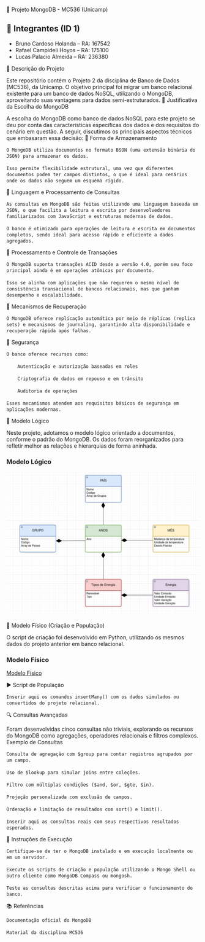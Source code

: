 📁 Projeto MongoDB - MC536 (Unicamp)

## 👥 Integrantes (ID 1)

- Bruno Cardoso Holanda  – RA: 167542
- Rafael Campideli Hoyos – RA: 175100  
- Lucas Palacio Almeida  – RA: 236380


📌 Descrição do Projeto

Este repositório contém o Projeto 2 da disciplina de Banco de Dados (MC536), da Unicamp. O objetivo principal foi migrar um banco relacional existente para um banco de dados NoSQL, utilizando o MongoDB, aproveitando suas vantagens para dados semi-estruturados.
🧠 Justificativa da Escolha do MongoDB

A escolha do MongoDB como banco de dados NoSQL para este projeto se deu por conta das características específicas dos dados e dos requisitos do cenário em questão. A seguir, discutimos os principais aspectos técnicos que embasaram essa decisão:
🔹 Forma de Armazenamento

    O MongoDB utiliza documentos no formato BSON (uma extensão binária do JSON) para armazenar os dados.

    Isso permite flexibilidade estrutural, uma vez que diferentes documentos podem ter campos distintos, o que é ideal para cenários onde os dados não seguem um esquema rígido.

🔹 Linguagem e Processamento de Consultas

    As consultas em MongoDB são feitas utilizando uma linguagem baseada em JSON, o que facilita a leitura e escrita por desenvolvedores familiarizados com JavaScript e estruturas modernas de dados.

    O banco é otimizado para operações de leitura e escrita em documentos completos, sendo ideal para acesso rápido e eficiente a dados agregados.

🔹 Processamento e Controle de Transações

    O MongoDB suporta transações ACID desde a versão 4.0, porém seu foco principal ainda é em operações atômicas por documento.

    Isso se alinha com aplicações que não requerem o mesmo nível de consistência transacional de bancos relacionais, mas que ganham desempenho e escalabilidade.

🔹 Mecanismos de Recuperação

    O MongoDB oferece replicação automática por meio de réplicas (replica sets) e mecanismos de journaling, garantindo alta disponibilidade e recuperação rápida após falhas.

🔹 Segurança

    O banco oferece recursos como:

        Autenticação e autorização baseadas em roles

        Criptografia de dados em repouso e em trânsito

        Auditoria de operações

    Esses mecanismos atendem aos requisitos básicos de segurança em aplicações modernas.

📄 Modelo Lógico

Neste projeto, adotamos o modelo lógico orientado a documentos, conforme o padrão do MongoDB. Os dados foram reorganizados para refletir melhor as relações e hierarquias de forma aninhada.

### Modelo Lógico

![Modelo Lógico](Modelos/Modelo_Logico/Modelo_Logico.png)

🧱 Modelo Físico (Criação e População)

O script de criação  foi desenvolvido em Python, utilizando os mesmos dados do projeto anterior em banco relacional.

### Modelo Físico

[Modelo Físico](https://github.com/Palacio-dev/Energia-renovavel-e-mudanca-climatica/tree/main/Modelos/Modelo_Fisico)

▶️ Script de População

    Inserir aqui os comandos insertMany() com os dados simulados ou convertidos do projeto relacional.

🔍 Consultas Avançadas

Foram desenvolvidas cinco consultas não triviais, explorando os recursos do MongoDB como agregações, operadores relacionais e filtros complexos.
Exemplo de Consultas

    Consulta de agregação com $group para contar registros agrupados por um campo.

    Uso de $lookup para simular joins entre coleções.

    Filtro com múltiplas condições ($and, $or, $gte, $in).

    Projeção personalizada com exclusão de campos.

    Ordenação e limitação de resultados com sort() e limit().

    Inserir aqui as consultas reais com seus respectivos resultados esperados.

📎 Instruções de Execução

    Certifique-se de ter o MongoDB instalado e em execução localmente ou em um servidor.

    Execute os scripts de criação e população utilizando o Mongo Shell ou outro cliente como MongoDB Compass ou mongosh.

    Teste as consultas descritas acima para verificar o funcionamento do banco.

📚 Referências

    Documentação oficial do MongoDB

    Material da disciplina MC536

